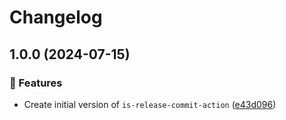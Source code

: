# Changelog

## 1.0.0 (2024-07-15)


### 🚀 Features

* Create initial version of `is-release-commit-action` ([e43d096](https://github.com/NiverEngineering/is-release-commit-action/commit/e43d096369ab50c7eaa8871667501363a3660fda))
